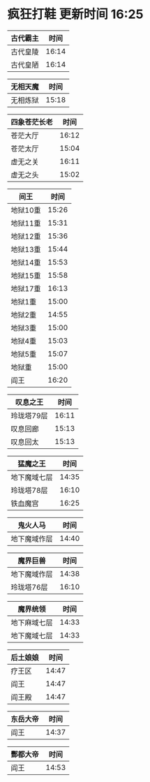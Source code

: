 # 疯狂打鞋 更新时间 16:25

| 古代霸主   | 时间    |
|--------|-------|
| 古代皇陵 | 16:14 |
| 古代皇陋 | 16:14 |

| 无相天魔   | 时间    |
|--------|-------|
| 无相炼狱 | 15:18 |

| 四象苍茫长老   | 时间    |
|--------|-------|
| 苍茫大厅 | 16:12 |
| 苍茫太厅 | 15:04 |
| 虚无之关 | 16:11 |
| 虚无之头 | 15:02 |

| 间王   | 时间    |
|--------|-------|
| 地狱10重 | 15:26 |
| 地狱11重 | 15:31 |
| 地狱12重 | 15:36 |
| 地狱13重 | 15:44 |
| 地狱14重 | 15:53 |
| 地狱15重 | 15:58 |
| 地狱17重 | 16:13 |
| 地狱1重 | 15:00 |
| 地狱2重 | 14:55 |
| 地狱3重 | 15:00 |
| 地狱4重 | 15:03 |
| 地狱5重 | 15:07 |
| 地狱重 | 15:00 |
| 阎王 | 16:20 |

| 叹息之王   | 时间    |
|--------|-------|
| 玲珑塔79层 | 16:11 |
| 叹息回廊 | 15:13 |
| 叹息回太 | 15:13 |

| 猛魔之王   | 时间    |
|--------|-------|
| 地下魔域七层 | 14:35 |
| 玲珑塔78层 | 16:10 |
| 铁血魔宫 | 16:25 |

| 鬼火人马   | 时间    |
|--------|-------|
| 地下魔域作层 | 14:40 |

| 魔界巨兽   | 时间    |
|--------|-------|
| 地下魔域作层 | 14:38 |
| 玲珑塔76层 | 16:10 |

| 魔界统领   | 时间    |
|--------|-------|
| 地下麻域七层 | 14:33 |
| 地下魔域七层 | 14:33 |

| 后土娘娘   | 时间    |
|--------|-------|
| 疗王区 | 14:47 |
| 阎王 | 14:47 |
| 阎王殿 | 14:47 |

| 东岳大帝   | 时间    |
|--------|-------|
| 阎王 | 14:37 |

| 酆都大帝   | 时间    |
|--------|-------|
| 阎王 | 14:53 |